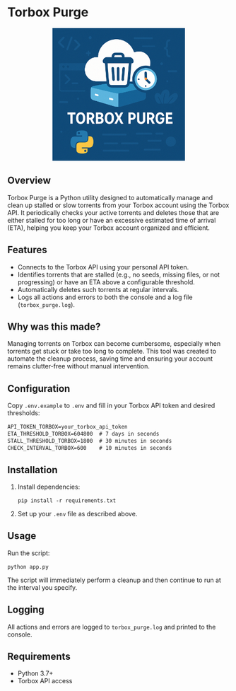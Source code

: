 # Torbox Purge

<div align="center">
  <img src="images/torbox_purge_image_genAI.png" width="300"/>
</div>

## Overview

Torbox Purge is a Python utility designed to automatically manage and clean up stalled or slow torrents from your Torbox account using the Torbox API. It periodically checks your active torrents and deletes those that are either stalled for too long or have an excessive estimated time of arrival (ETA), helping you keep your Torbox account organized and efficient.

## Features

- Connects to the Torbox API using your personal API token.
- Identifies torrents that are stalled (e.g., no seeds, missing files, or not progressing) or have an ETA above a configurable threshold.
- Automatically deletes such torrents at regular intervals.
- Logs all actions and errors to both the console and a log file (`torbox_purge.log`).

## Why was this made?

Managing torrents on Torbox can become cumbersome, especially when torrents get stuck or take too long to complete. This tool was created to automate the cleanup process, saving time and ensuring your account remains clutter-free without manual intervention.

## Configuration

Copy `.env.example` to `.env` and fill in your Torbox API token and desired thresholds:

```
API_TOKEN_TORBOX=your_torbox_api_token
ETA_THRESHOLD_TORBOX=604800  # 7 days in seconds
STALL_THRESHOLD_TORBOX=1800  # 30 minutes in seconds
CHECK_INTERVAL_TORBOX=600    # 10 minutes in seconds
```

## Installation

1. Install dependencies:
   ```
   pip install -r requirements.txt
   ```

2. Set up your `.env` file as described above.

## Usage

Run the script:
```
python app.py
```
The script will immediately perform a cleanup and then continue to run at the interval you specify.

## Logging

All actions and errors are logged to `torbox_purge.log` and printed to the console.

## Requirements

- Python 3.7+
- Torbox API access

